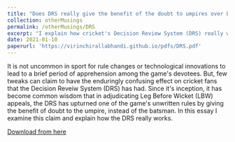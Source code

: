 ```yaml
---
title: "Does DRS really give the benefit of the doubt to umpires over batsmen when judging LBWs?"
collection: otherMusings
permalink: /otherMusings/DRS
excerpt: "I explain how cricket's Decision Review System (DRS) really works when adjudicating Leg Before Wicket (LBW) appeals."
date: 2021-01-10 
paperurl: 'https://virinchirallabhandi.github.io/pdfs/DRS.pdf'
---
```

It is not uncommon in sport for rule changes or technological innovations to lead to a brief period of apprehension among the game's devotees. But, few tweaks can claim to have the enduringly confusing effect on cricket fans that the Decision Reveiw System (DRS) has had. Since it's inception, it has become common wisdom that in adjudicating Leg Before Wicket (LBW) appeals, the DRS has upturned one of the game's unwritten rules by giving the benefit of doubt to the umpire, instead of the batsman. In this essay I examine this claim and explain how the DRS really works.

[Download from here](http://virinchirallabhandi.github.io/pdfs/DRS.pdf)
